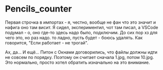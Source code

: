 # Pencils_counter

Первая строчка в импортах - я, честно, вообще не фан что это значит и нафига оно там висит. 
Я сидел, экспериментил, чот там писал, а VSCode подумал - о, оно где-то здесь надо было, подключим. 
До сих пор хз для чего это, но раз надо. то ладно, пусть будет - боюсь удалять.
Как говорится, "Если работает - не трогай".

Ах, да... И ещё... Питон с Окнами договорились, что файлы должны идти не совсем по порядку.
Поэтому он считает сначала 1.jpg, потом 10.jpg. Это нормально, просто хотел обратить изначально на это внимание.
